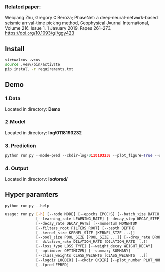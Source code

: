 ### Related paper:
Weiqiang Zhu, Gregory C Beroza; PhaseNet: a deep-neural-network-based seismic arrival-time picking method, Geophysical Journal International, Volume 216, Issue 1, 1 January 2019, Pages 261–273, https://doi.org/10.1093/gji/ggy423

## Install
```bash
virtualenv .venv
source .venv/bin/activate
pip install -r requirements.txt
```

## Demo

### 1.Data

Located in directory: **Demo**

### 2.Model
Located in directory: **log/0118193232**

### 3. Prediction
~~~python
python run.py --mode=pred --ckdir=log/0118193232 --plot_figure=True --save_result=True
~~~

### 4. Output
Located in directory: **log/pred/**

## Hyper paramters

~~~
python run.py --help
~~~
```bash
usage: run.py [-h] [--mode MODE] [--epochs EPOCHS] [--batch_size BATCH_SIZE]
              [--learning_rate LEARNING_RATE] [--decay_step DECAY_STEP]
              [--decay_rate DECAY_RATE] [--momentum MOMENTUM]
              [--filters_root FILTERS_ROOT] [--depth DEPTH]
              [--kernel_size KERNEL_SIZE [KERNEL_SIZE ...]]
              [--pool_size POOL_SIZE [POOL_SIZE ...]] [--drop_rate DROP_RATE]
              [--dilation_rate DILATION_RATE [DILATION_RATE ...]]
              [--loss_type LOSS_TYPE] [--weight_decay WEIGHT_DECAY]
              [--optimizer OPTIMIZER] [--summary SUMMARY]
              [--class_weights CLASS_WEIGHTS [CLASS_WEIGHTS ...]]
              [--logdir LOGDIR] [--ckdir CKDIR] [--plot_number PLOT_NUMBER]
              [--fpred FPRED]
```